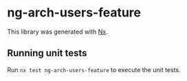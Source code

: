 # ng-arch-users-feature

This library was generated with [Nx](https://nx.dev).

## Running unit tests

Run `nx test ng-arch-users-feature` to execute the unit tests.

